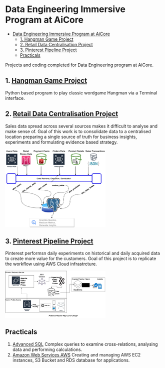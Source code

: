 # Data Engineering Immersive Program at AiCore

- [Data Engineering Immersive Program at AiCore](#data-engineering-immersive-program-at-aicore)
  - [1. Hangman Game Project](#1-hangman-game-project)
  - [2. Retail Data Centralisation Project](#2-retail-data-centralisation-project)
  - [3. Pinterest Pipeline Project](#3-pinterest-pipeline-project)
  - [Practicals](#practicals)


Projects and coding completed for Data Engineering program at AiCore.

## 1. [Hangman Game Project](./HangmanProject/)
Python based program to play classic wordgame Hangman via a Terminal interface.

## 2. [Retail Data Centralisation Project](./DataCentralisationProject/)
Sales data spread across several sources makes it difficult to analyse and make sense of.
Goal of this work is to consolidate data to a centralised location preparing a single source of truth
for business insights, experiments and formulating evidence based strategy.

<img src="DataCentralisationProject/_docs/data_processing_pipeline.png" width="320" style="text-align=center;">

## 3. [Pinterest Pipeline Project](./PinterestPipeline/)
Pinterest performsn daily experiments on historical and daily acquired data to create more value for the customers. Goal of this project is to replicate the workflow using AWS Cloud infrastrcture.

<img src="PinterestPipeline/_docs/pinterest_pipeline.png" width="320" style="text-align=center;">

## Practicals
1. [Advanced SQL](./AdvancedSQL/)
Complex queries to examine cross-relations, analysing data and performing calculations.
2. [Amazon Web Services AWS](./Aws/)
Creating and managing AWS EC2 instances, S3 Bucket and RDS database for applications.
